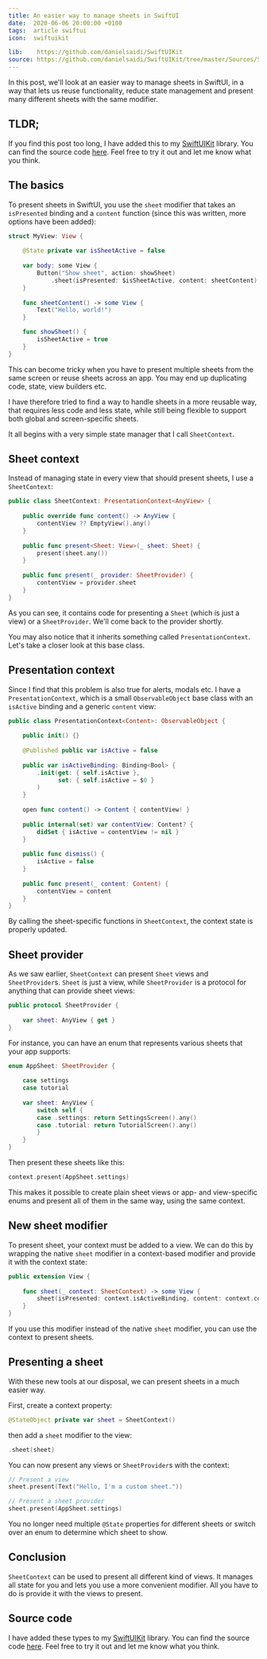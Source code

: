 ```yaml
---
title: An easier way to manage sheets in SwiftUI
date:  2020-06-06 20:00:00 +0100
tags:  article swiftui
icon:  swiftuikit

lib:    https://github.com/danielsaidi/SwiftUIKit
source: https://github.com/danielsaidi/SwiftUIKit/tree/master/Sources/SwiftUIKit/Presentation/Sheet
---
```


In this post, we'll look at an easier way to manage sheets in SwiftUI, in a way that lets us reuse functionality, reduce state management and present many different sheets with the same modifier.


## TLDR;

If you find this post too long, I have added this to my [SwiftUIKit]({{page.lib}}) library. You can find the source code [here]({{page.source}}). Feel free to try it out and let me know what you think.


## The basics

To present sheets in SwiftUI, you use the `sheet` modifier that takes an `isPresented` binding and a `content` function (since this was written, more options have been added):

```swift
struct MyView: View {
    
    @State private var isSheetActive = false
    
    var body: some View {
        Button("Show sheet", action: showSheet)
            .sheet(isPresented: $isSheetActive, content: sheetContent)
    }
    
    func sheetContent() -> some View {
        Text("Hello, world!")
    }

    func showSheet() {
        isSheetActive = true
    }
}
```

This can become tricky when you have to present multiple sheets from the same screen or reuse sheets across an app. You may end up duplicating code, state, view builders etc.

I have therefore tried to find a way to handle sheets in a more reusable way, that requires less code and less state, while still being flexible to support both global and screen-specific sheets.

It all begins with a very simple state manager that I call `SheetContext`.


## Sheet context

Instead of managing state in every view that should present sheets, I use a `SheetContext`:

```swift
public class SheetContext: PresentationContext<AnyView> {
    
    public override func content() -> AnyView {
        contentView ?? EmptyView().any()
    }
    
    public func present<Sheet: View>(_ sheet: Sheet) {
        present(sheet.any())
    }
    
    public func present(_ provider: SheetProvider) {
        contentView = provider.sheet
    }
}
```

As you can see, it contains code for presenting a `Sheet` (which is just a view) or a `SheetProvider`. We'll come back to the provider shortly.

You may also notice that it inherits something called `PresentationContext`. Let's take a closer look at this base class.


## Presentation context

Since I find that this problem is also true for alerts, modals etc. I have a `PresentationContext`, which is a small `ObservableObject` base class with an `isActive` binding and a generic `content` view:

```swift
public class PresentationContext<Content>: ObservableObject {
    
    public init() {}
    
    @Published public var isActive = false
    
    public var isActiveBinding: Binding<Bool> {
        .init(get: { self.isActive },
              set: { self.isActive = $0 }
        )
    }
    
    open func content() -> Content { contentView! }
    
    public internal(set) var contentView: Content? {
        didSet { isActive = contentView != nil }
    }
    
    public func dismiss() {
        isActive = false
    }
    
    public func present(_ content: Content) {
        contentView = content
    }
}
```

By calling the sheet-specific functions in `SheetContext`, the context state is properly updated.


## Sheet provider

As we saw earlier, `SheetContext` can present `Sheet` views and `SheetProvider`s. `Sheet` is just a view, while `SheetProvider` is a protocol for anything that can provide sheet views:

```swift
public protocol SheetProvider {
    
    var sheet: AnyView { get }
}
```

For instance, you can have an enum that represents various sheets that your app supports:

```swift
enum AppSheet: SheetProvider {
    
    case settings
    case tutorial
    
    var sheet: AnyView {
        switch self {
        case .settings: return SettingsScreen().any()
        case .tutorial: return TutorialScreen().any()
        }
    }
}
```

Then present these sheets like this:

```swift
context.present(AppSheet.settings)
```

This makes it possible to create plain sheet views or app- and view-specific enums and present all of them in the same way, using the same context.


## New sheet modifier

To present sheet, your context must be added to a view. We can do this by wrapping the native `sheet` modifier in a context-based modifier and provide it with the context state:

```swift
public extension View {
    
    func sheet(_ context: SheetContext) -> some View {
        sheet(isPresented: context.isActiveBinding, content: context.content)
    }
}
```

If you use this modifier instead of the native `sheet` modifier, you can use the context to present sheets.


## Presenting a sheet

With these new tools at our disposal, we can present sheets in a much easier way. 

First, create a context property:

```swift
@StateObject private var sheet = SheetContext()
```

then add a `sheet` modifier to the view:

```swift
.sheet(sheet)
```

You can now present any views or `SheetProvider`s with the context:

```swift
// Present a view
sheet.present(Text("Hello, I'm a custom sheet."))
```

```swift
// Present a sheet provider
sheet.present(AppSheet.settings)
```

You no longer need multiple `@State` properties for different sheets or switch over an enum to determine which sheet to show.


## Conclusion

`SheetContext` can be used to present all different kind of views. It manages all state for you and lets you use a more convenient modifier. All you have to do is provide it with the views to present.


## Source code

I have added these types to my [SwiftUIKit]({{page.lib}}) library. You can find the source code [here]({{page.source}}). Feel free to try it out and let me know what you think.